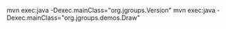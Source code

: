 mvn exec:java -Dexec.mainClass="org.jgroups.Version"
mvn exec:java -Dexec.mainClass="org.jgroups.demos.Draw"
